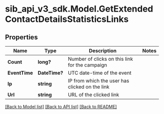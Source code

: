 # sib_api_v3_sdk.Model.GetExtendedContactDetailsStatisticsLinks
## Properties

Name | Type | Description | Notes
------------ | ------------- | ------------- | -------------
**Count** | **long?** | Number of clicks on this link for the campaign | 
**EventTime** | **DateTime?** | UTC date-time of the event | 
**Ip** | **string** | IP from which the user has clicked on the link | 
**Url** | **string** | URL of the clicked link | 

[[Back to Model list]](../README.md#documentation-for-models) [[Back to API list]](../README.md#documentation-for-api-endpoints) [[Back to README]](../README.md)

